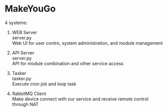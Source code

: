 # MakeYouGo

4 systems:

1. WEB Server<br/>
   server.py<br/>
   Web UI for user contro, system administration, and module management<br/>

2. API Server<br/>
   server.py<br/>
   API for module combination and other service access<br/>

3. Tasker<br/>
   tasker.py<br/>
   Execute cron job and loop task<br/>

4. RabbitMQ Client<br/>
   Make device connect with our service and receive remote control through NAT<br/>
